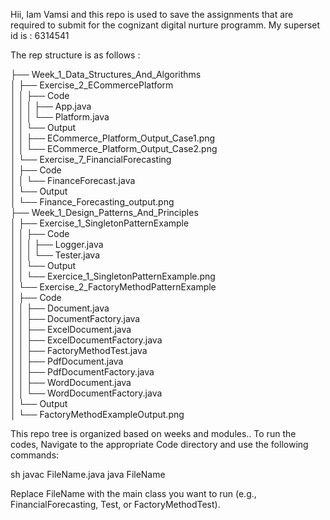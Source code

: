 Hii,
Iam Vamsi and this repo is used to save the assignments that are required to submit for the cognizant digital nurture programm.
My superset id is : 6314541

The rep structure is as follows : 


├── Week_1_Data_Structures_And_Algorithms<br>
│   ├── Exercise_2_ECommercePlatform<br>
│   │   ├── Code<br>
│   │   │   ├── App.java<br>
│   │   │   └── Platform.java<br>
│   │   └── Output<br>
│   │       ├── ECommerce_Platform_Output_Case1.png<br>
│   │       └── ECommerce_Platform_Output_Case2.png<br>
│   └── Exercise_7_FinancialForecasting<br>
│       ├── Code<br>
│       │   └── FinanceForecast.java<br>
│       └── Output<br>
│           └── Finance_Forecasting_output.png<br>
├── Week_1_Design_Patterns_And_Principles<br>
│   ├── Exercise_1_SingletonPatternExample<br>
│   │   ├── Code<br>
│   │   │   ├── Logger.java<br>
│   │   │   └── Tester.java<br>
│   │   └── Output<br>
│   │       └── Exercice_1_SingletonPatternExample.png<br>
│   └── Exercise_2_FactoryMethodPatternExample<br>
│       ├── Code<br>
│       │   ├── Document.java<br>
│       │   ├── DocumentFactory.java<br>
│       │   ├── ExcelDocument.java<br>
│       │   ├── ExcelDocumentFactory.java<br>
│       │   ├── FactoryMethodTest.java<br>
│       │   ├── PdfDocument.java<br>
│       │   ├── PdfDocumentFactory.java<br>
│       │   ├── WordDocument.java<br>
│       │   └── WordDocumentFactory.java<br>
│       └── Output<br>
│           └── FactoryMethodExampleOutput.png<br>


This repo tree is organized based on weeks and modules..
To run the codes,
Navigate to the appropriate Code directory and use the following commands:

sh
javac FileName.java
java FileName


Replace FileName with the main class you want to run (e.g., FinancialForecasting, Test, or FactoryMethodTest).
